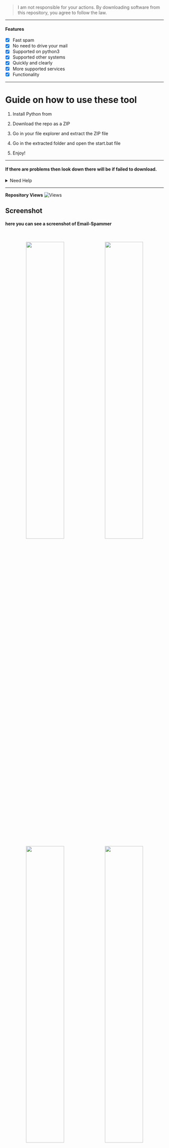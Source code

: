 > I am not responsible for your actions. By downloading software from this repository, you agree to follow the law.
  
--- 
 
#### Features
- [x] Fast spam
- [x] No need to drive your mail
- [x] Supported on python3
- [x] Supported other systems
- [x] Quickly and clearly
- [x] More supported services 
- [x] Functionality

----  
# Guide on how to use these tool

1. Install Python from 

2. Download the repo as a ZIP

3. Go in your file explorer and extract the ZIP file 
 
4. Go in the extracted folder and open the start.bat file 

5. Enjoy!

----- 
  
#### If there are problems then look down there will be if failed to download.
 
<details id="missing-code-coverage">
  <summary>Need Help</summary>

#### Do you need help? Write me on: developer.mishakorzhik@gmail.com 
#### And I will consider your letter and problem!

```bash
Emails:
 developer.mishakorzhik@gmail.com

Developers:  
 mishakorzhik
```  

## Bug?
If the tool fails, follow these steps: 

1. Take a screenshot and see the error 
   in detail
  
2. Contact me through the following 
   email: developer.mishakorzhik@gmail.com 

3. Submit the screenshot and explain 
   your problem with that error

</details>

-------
  
**Repository Views** ![Views](https://profile-counter.glitch.me/EmailSpammer/count.svg)
 
## Screenshot

#### here you can see a screenshot of Email-Spammer 
<br>
<p align="center">
<img width="49.1%" src="https://raw.githubusercontent.com/mishakorzik/Email-Spammer/main/src/IMG_20211018_221028.jpg"/> 
  <img width="49.1%" src="https://raw.githubusercontent.com/mishakorzik/Email-Spammer/main/src/IMG_20211018_221205.jpg"/> 
  <img width="49.1%" src="https://raw.githubusercontent.com/mishakorzik/Email-Spammer/main/src/IMG_20211018_221358.jpg"/> 
<img width="49.1%" src="https://raw.githubusercontent.com/mishakorzik/Email-Spammer/main/src/IMG_20211018_221605.jpg"/>
</p>